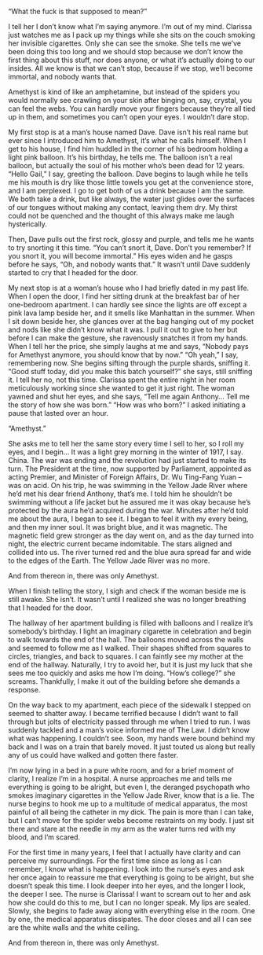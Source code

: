 “What the fuck is that supposed to mean?”

I tell her I don’t know what I’m saying anymore. I’m out of my mind. Clarissa just watches me as I pack up my things while she sits on the couch smoking her invisible cigarettes. Only she can see the smoke. She tells me we’ve been doing this too long and we should stop because we don’t know the first thing about this stuff, nor does anyone, or what it’s actually doing to our insides. All we know is that we can’t stop, because if we stop, we’ll become immortal, and nobody wants that.

Amethyst is kind of like an amphetamine, but instead of the spiders you would normally see crawling on your skin after binging on, say, crystal, you can feel the webs. You can hardly move your fingers because they’re all tied up in them, and sometimes you can’t open your eyes. I wouldn’t dare stop.

My first stop is at a man’s house named Dave. Dave isn’t his real name but ever since I introduced him to Amethyst, it’s what he calls himself. When I get to his house, I find him huddled in the corner of his bedroom holding a light pink balloon. It’s his birthday, he tells me. The balloon isn’t a real balloon, but actually the soul of his mother who’s been dead for 12 years. “Hello Gail,” I say, greeting the balloon. Dave begins to laugh while he tells me his mouth is dry like those little towels you get at the convenience store, and I am perplexed. I go to get both of us a drink because I am the same. We both take a drink, but like always, the water just glides over the surfaces of our tongues without making any contact, leaving them dry. My thirst could not be quenched and the thought of this always make me laugh hysterically.

Then, Dave pulls out the first rock, glossy and purple, and tells me he wants to try snorting it this time. “You can’t snort it, Dave. Don’t you remember? If you snort it, you will become immortal.” His eyes widen and he gasps before he says, “Oh, and nobody wants that.” It wasn’t until Dave suddenly started to cry that I headed for the door.

My next stop is at a woman’s house who I had briefly dated in my past life. When I open the door, I find her sitting drunk at the breakfast bar of her one-bedroom apartment. I can hardly see since the lights are off except a pink lava lamp beside her, and it smells like Manhattan in the summer. When I sit down beside her, she glances over at the bag hanging out of my pocket and nods like she didn’t know what it was. I pull it out to give to her but before I can make the gesture, she ravenously snatches it from my hands. When I tell her the price, she simply laughs at me and says, “Nobody pays for Amethyst anymore, you should know that by now.” “Oh yeah,” I say, remembering now. She begins sifting through the purple shards, sniffing it. “Good stuff today, did you make this batch yourself?” she says, still sniffing it. I tell her no, not this time. Clarissa spent the entire night in her room meticulously working since she wanted to get it just right. The woman yawned and shut her eyes, and she says, “Tell me again Anthony... Tell me the story of how she was born.” “How was who born?” I asked initiating a pause that lasted over an hour.

“Amethyst.”

She asks me to tell her the same story every time I sell to her, so I roll my eyes, and I begin... It was a light grey morning in the winter of 1917, I say. China. The war was ending and the revolution had just started to make its turn. The President at the time, now supported by Parliament, appointed as acting Premier, and Minister of Foreign Affairs, Dr. Wu Ting-Fang Yuan – was on acid. On his trip, he was swimming in the Yellow Jade River where he’d met his dear friend Anthony, that’s me. I told him he shouldn’t be swimming without a life jacket but he assured me it was okay because he’s protected by the aura he’d acquired during the war. Minutes after he’d told me about the aura, I began to see it. I began to feel it with my every being, and then my inner soul. It was bright blue, and it was magnetic. The magnetic field grew stronger as the day went on, and as the day turned into night, the electric current became indomitable. The stars aligned and collided into us. The river turned red and the blue aura spread far and wide to the edges of the Earth. The Yellow Jade River was no more.

And from thereon in, there was only Amethyst.

When I finish telling the story, I sigh and check if the woman beside me is still awake. She isn’t. It wasn’t until I realized she was no longer breathing that I headed for the door.

The hallway of her apartment building is filled with balloons and I realize it’s somebody’s birthday. I light an imaginary cigarette in celebration and begin to walk towards the end of the hall. The balloons moved across the walls and seemed to follow me as I walked. Their shapes shifted from squares to circles, triangles, and back to squares. I can faintly see my mother at the end of the hallway. Naturally, I try to avoid her, but it is just my luck that she sees me too quickly and asks me how I’m doing. “How’s college?” she screams. Thankfully, I make it out of the building before she demands a response.

On the way back to my apartment, each piece of the sidewalk I stepped on seemed to shatter away. I became terrified because I didn’t want to fall through but jolts of electricity passed through me when I tried to run. I was suddenly tackled and a man’s voice informed me of The Law. I didn’t know what was happening. I couldn’t see. Soon, my hands were bound behind my back and I was on a train that barely moved. It just touted us along but really any of us could have walked and gotten there faster.

I’m now lying in a bed in a pure white room, and for a brief moment of clarity, I realize I’m in a hospital. A nurse approaches me and tells me everything is going to be alright, but even I, the deranged psychopath who smokes imaginary cigarettes in the Yellow Jade River, know that is a lie. The nurse begins to hook me up to a multitude of medical apparatus, the most painful of all being the catheter in my dick. The pain is more than I can take, but I can’t move for the spider webs become restraints on my body. I just sit there and stare at the needle in my arm as the water turns red with my blood, and I’m scared.

For the first time in many years, I feel that I actually have clarity and can perceive my surroundings. For the first time since as long as I can remember, I know what is happening. I look into the nurse’s eyes and ask her once again to reassure me that everything is going to be alright, but she doesn’t speak this time. I look deeper into her eyes, and the longer I look, the deeper I see. The nurse is Clarissa! I want to scream out to her and ask how she could do this to me, but I can no longer speak. My lips are sealed. Slowly, she begins to fade away along with everything else in the room. One by one, the medical apparatus dissipates. The door closes and all I can see are the white walls and the white ceiling.

And from thereon in, there was only Amethyst. 